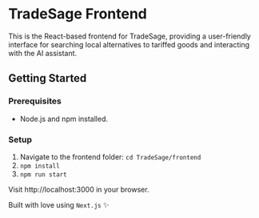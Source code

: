 # TradeSage Frontend

This is the React-based frontend for TradeSage, providing a user-friendly interface for searching local alternatives to tariffed goods and interacting with the AI assistant.

## Getting Started

### Prerequisites
- Node.js and npm installed.

### Setup
1. Navigate to the frontend folder:
   ```cd TradeSage/frontend```
2. ```npm install```
3. ```npm run start```

Visit http://localhost:3000 in your browser.

Built with love using ```Next.js``` ✨
